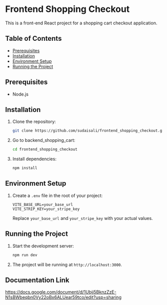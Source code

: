 # Frontend Shopping Checkout

This is a front-end React project for a shopping cart checkout application.

## Table of Contents
- [Prerequisites](#prerequisites)
- [Installation](#installation)
- [Environment Setup](#environment-setup)
- [Running the Project](#running-the-project)

## Prerequisites
- Node.js 


## Installation
1. Clone the repository:
    ```sh
    git clone https://github.com/sudaisali/frontend_shopping_checkout.git
    ```
2. Go to backend_shopping_cart:
    ```sh
    cd frontend_shopping_checkout
    ```

3. Install dependencies:
    ```sh
    npm install
    ```

## Environment Setup
1. Create a `.env` file in the root of your project:
    ```
    VITE_BASE_URL=your_base_url
    VITE_STRIP_KEY=your_stripe_key
    ```
   Replace `your_base_url` and `your_stripe_key` with your actual values.

## Running the Project
1. Start the development server:
    ```sh
    npm run dev
    ```
2. The project will be running at `http://localhost:3000`.


## Documentation Link
https://docs.google.com/document/d/1Ubjj5BknzZzE-N1sBWbeqbn0Vy22oBx6ALUear59tco/edit?usp=sharing


